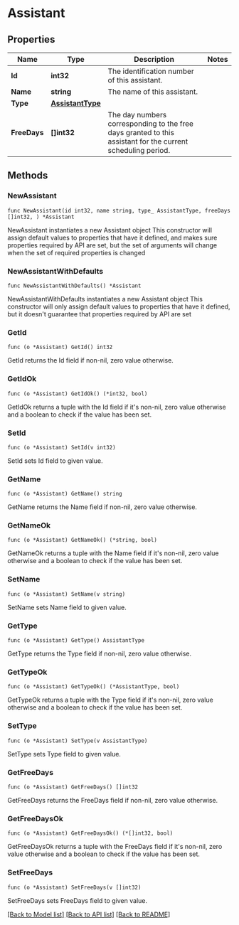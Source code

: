 # Assistant

## Properties

Name | Type | Description | Notes
------------ | ------------- | ------------- | -------------
**Id** | **int32** | The identification number of this assistant. | 
**Name** | **string** | The name of this assistant. | 
**Type** | [**AssistantType**](AssistantType.md) |  | 
**FreeDays** | **[]int32** | The day numbers corresponding to the free days granted to this assistant for the current scheduling period. | 

## Methods

### NewAssistant

`func NewAssistant(id int32, name string, type_ AssistantType, freeDays []int32, ) *Assistant`

NewAssistant instantiates a new Assistant object
This constructor will assign default values to properties that have it defined,
and makes sure properties required by API are set, but the set of arguments
will change when the set of required properties is changed

### NewAssistantWithDefaults

`func NewAssistantWithDefaults() *Assistant`

NewAssistantWithDefaults instantiates a new Assistant object
This constructor will only assign default values to properties that have it defined,
but it doesn't guarantee that properties required by API are set

### GetId

`func (o *Assistant) GetId() int32`

GetId returns the Id field if non-nil, zero value otherwise.

### GetIdOk

`func (o *Assistant) GetIdOk() (*int32, bool)`

GetIdOk returns a tuple with the Id field if it's non-nil, zero value otherwise
and a boolean to check if the value has been set.

### SetId

`func (o *Assistant) SetId(v int32)`

SetId sets Id field to given value.


### GetName

`func (o *Assistant) GetName() string`

GetName returns the Name field if non-nil, zero value otherwise.

### GetNameOk

`func (o *Assistant) GetNameOk() (*string, bool)`

GetNameOk returns a tuple with the Name field if it's non-nil, zero value otherwise
and a boolean to check if the value has been set.

### SetName

`func (o *Assistant) SetName(v string)`

SetName sets Name field to given value.


### GetType

`func (o *Assistant) GetType() AssistantType`

GetType returns the Type field if non-nil, zero value otherwise.

### GetTypeOk

`func (o *Assistant) GetTypeOk() (*AssistantType, bool)`

GetTypeOk returns a tuple with the Type field if it's non-nil, zero value otherwise
and a boolean to check if the value has been set.

### SetType

`func (o *Assistant) SetType(v AssistantType)`

SetType sets Type field to given value.


### GetFreeDays

`func (o *Assistant) GetFreeDays() []int32`

GetFreeDays returns the FreeDays field if non-nil, zero value otherwise.

### GetFreeDaysOk

`func (o *Assistant) GetFreeDaysOk() (*[]int32, bool)`

GetFreeDaysOk returns a tuple with the FreeDays field if it's non-nil, zero value otherwise
and a boolean to check if the value has been set.

### SetFreeDays

`func (o *Assistant) SetFreeDays(v []int32)`

SetFreeDays sets FreeDays field to given value.



[[Back to Model list]](../README.md#documentation-for-models) [[Back to API list]](../README.md#documentation-for-api-endpoints) [[Back to README]](../README.md)



